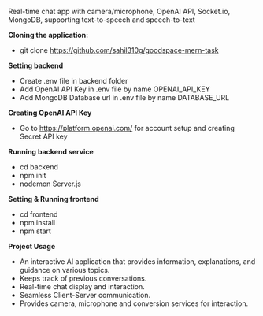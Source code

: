 Real-time chat app with camera/microphone, OpenAI API, Socket.io, MongoDB, supporting text-to-speech and speech-to-text

**Cloning the application:**
- git clone https://github.com/sahil310g/goodspace-mern-task

**Setting backend**
- Create .env file in backend folder
- Add OpenAI API Key in .env file by name OPENAI_API_KEY
- Add MongoDB Database url in .env file by name DATABASE_URL

**Creating OpenAI API Key**
- Go to https://platform.openai.com/ for account setup and creating Secret API key

**Running backend service**
- cd backend
- npm init
- nodemon Server.js

**Setting & Running frontend**
- cd frontend
- npm install
- npm start

**Project Usage**
- An interactive AI application that provides information, explanations, and guidance on various topics.
- Keeps track of previous conversations.
- Real-time chat display and interaction.
- Seamless Client-Server communication.
- Provides camera, microphone and conversion services for interaction.
